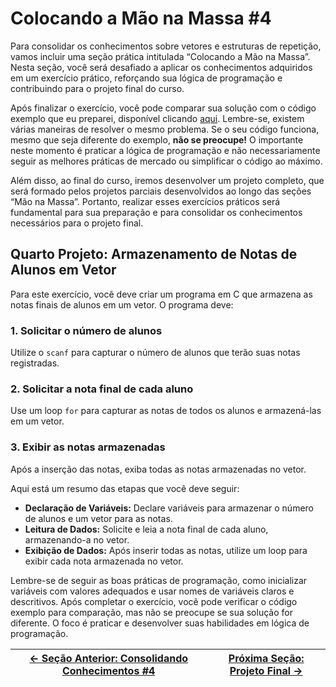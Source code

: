 # Colocando a Mão na Massa #4

Para consolidar os conhecimentos sobre vetores e estruturas de repetição, vamos incluir uma seção prática intitulada “Colocando a Mão na Massa”. Nesta seção, você será desafiado a aplicar os conhecimentos adquiridos em um exercício prático, reforçando sua lógica de programação e contribuindo para o projeto final do curso.

Após finalizar o exercício, você pode comparar sua solução com o código exemplo que eu preparei, disponível clicando [aqui](). Lembre-se, existem várias maneiras de resolver o mesmo problema. Se o seu código funciona, mesmo que seja diferente do exemplo, **não se preocupe!** O importante neste momento é praticar a lógica de programação e não necessariamente seguir as melhores práticas de mercado ou simplificar o código ao máximo.

Além disso, ao final do curso, iremos desenvolver um projeto completo, que será formado pelos projetos parciais desenvolvidos ao longo das seções “Mão na Massa”. Portanto, realizar esses exercícios práticos será fundamental para sua preparação e para consolidar os conhecimentos necessários para o projeto final.

## Quarto Projeto: Armazenamento de Notas de Alunos em Vetor

Para este exercício, você deve criar um programa em C que armazena as notas finais de alunos em um vetor. O programa deve:

### 1. Solicitar o número de alunos
Utilize o `scanf` para capturar o número de alunos que terão suas notas registradas.

### 2. Solicitar a nota final de cada aluno
Use um loop `for` para capturar as notas de todos os alunos e armazená-las em um vetor.

### 3. Exibir as notas armazenadas
Após a inserção das notas, exiba todas as notas armazenadas no vetor.

Aqui está um resumo das etapas que você deve seguir:
- **Declaração de Variáveis:** Declare variáveis para armazenar o número de alunos e um vetor para as notas.
- **Leitura de Dados:** Solicite e leia a nota final de cada aluno, armazenando-a no vetor.
- **Exibição de Dados:** Após inserir todas as notas, utilize um loop para exibir cada nota armazenada no vetor.

Lembre-se de seguir as boas práticas de programação, como inicializar variáveis com valores adequados e usar nomes de variáveis claros e descritivos. Após completar o exercício, você pode verificar o código exemplo para comparação, mas não se preocupe se sua solução for diferente. O foco é praticar e desenvolver suas habilidades em lógica de programação.

| [← Seção Anterior: Consolidando Conhecimentos #4]() | [Próxima Seção: Projeto Final →]() |
|---------------------------|------------------------------------------------------|